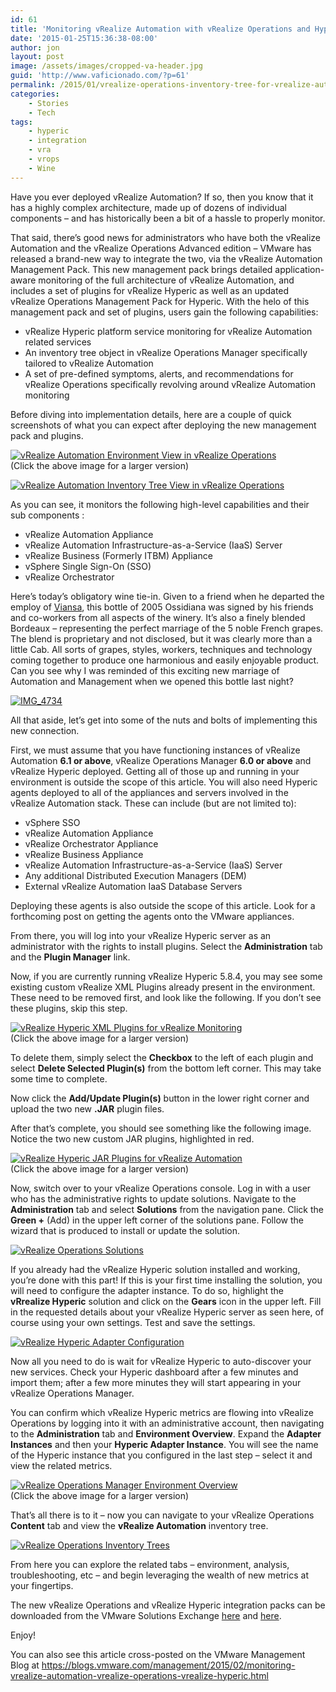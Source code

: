 ```yaml
---
id: 61
title: 'Monitoring vRealize Automation with vRealize Operations and Hyperic'
date: '2015-01-25T15:36:38-08:00'
author: jon
layout: post
image: /assets/images/cropped-va-header.jpg
guid: 'http://www.vaficionado.com/?p=61'
permalink: /2015/01/vrealize-operations-inventory-tree-for-vrealize-automation/
categories:
    - Stories
    - Tech
tags:
    - hyperic
    - integration
    - vra
    - vrops
    - Wine
---
```


Have you ever deployed vRealize Automation? If so, then you know that it has a highly complex architecture, made up of dozens of individual components – and has historically been a bit of a hassle to properly monitor.

That said, there’s good news for administrators who have both the vRealize Automation and the vRealize Operations Advanced edition – VMware has released a brand-new way to integrate the two, via the vRealize Automation Management Pack. This new management pack brings detailed application-aware monitoring of the full architecture of vRealize Automation, and includes a set of plugins for vRealize Hyperic as well as an updated vRealize Operations Management Pack for Hyperic. With the helo of this management pack and set of plugins, users gain the following capabilities:

- vRealize Hyperic platform service monitoring for vRealize Automation related services
- An inventory tree object in vRealize Operations Manager specifically tailored to vRealize Automation
- A set of pre-defined symptoms, alerts, and recommendations for vRealize Operations specifically revolving around vRealize Automation monitoring

Before diving into implementation details, here are a couple of quick screenshots of what you can expect after deploying the new management pack and plugins.

[![vRealize Automation Environment View in vRealize Operations](/vaficionado/assets/images/2015/01/vRA-vROps-EnvironmentList.png)](/vaficionado/assets/images/2015/01/vRA-vROps-EnvironmentList.png)  
(Click the above image for a larger version)

[![vRealize Automation Inventory Tree View in vRealize Operations](/vaficionado/assets/images/2015/01/vRA-Tree.png)](/vaficionado/assets/images/2015/01/vRA-Tree.png)

As you can see, it monitors the following high-level capabilities and their sub components :

- vRealize Automation Appliance
- vRealize Automation Infrastructure-as-a-Service (IaaS) Server
- vRealize Business (Formerly ITBM) Appliance
- vSphere Single Sign-On (SSO)
- vRealize Orchestrator

Here’s today’s obligatory wine tie-in. Given to a friend when he departed the employ of [Viansa](https://www.viansa.com/), this bottle of 2005 Ossidiana was signed by his friends and co-workers from all aspects of the winery. It’s also a finely blended Bordeaux – representing the perfect marriage of the 5 noble French grapes. The blend is proprietary and not disclosed, but it was clearly more than a little Cab. All sorts of grapes, styles, workers, techniques and technology coming together to produce one harmonious and easily enjoyable product. Can you see why I was reminded of this exciting new marriage of Automation and Management when we opened this bottle last night?

[![IMG_4734](/vaficionado/assets/images/2015/01/IMG_4734-517x1024.jpg)](/vaficionado/assets/images/2015/01/IMG_4734.jpg)

All that aside, let’s get into some of the nuts and bolts of implementing this new connection.

First, we must assume that you have functioning instances of vRealize Automation **6.1 or above**, vRealize Operations Manager **6.0 or above** and vRealize Hyperic deployed. Getting all of those up and running in your environment is outside the scope of this article. You will also need Hyperic agents deployed to all of the appliances and servers involved in the vRealize Automation stack. These can include (but are not limited to):

- vSphere SSO
- vRealize Automation Appliance
- vRealize Orchestrator Appliance
- vRealize Business Appliance
- vRealize Automation Infrastructure-as-a-Service (IaaS) Server
- Any additional Distributed Execution Managers (DEM)
- External vRealize Automation IaaS Database Servers

Deploying these agents is also outside the scope of this article. Look for a forthcoming post on getting the agents onto the VMware appliances.

From there, you will log into your vRealize Hyperic server as an administrator with the rights to install plugins. Select the **Administration** tab and the **Plugin Manager** link.

Now, if you are currently running vRealize Hyperic 5.8.4, you may see some existing custom vRealize XML Plugins already present in the environment. These need to be removed first, and look like the following. If you don’t see these plugins, skip this step.

[![vRealize Hyperic XML Plugins for vRealize Monitoring](/vaficionado/assets/images/2015/01/vR-XML-Hyperic-1024x169.png)](/vaficionado/assets/images/2015/01/vR-XML-Hyperic.png)  
(Click the above image for a larger version)

To delete them, simply select the **Checkbox** to the left of each plugin and select **Delete Selected Plugin(s)** from the bottom left corner. This may take some time to complete.

Now click the **Add/Update Plugin(s)** button in the lower right corner and upload the two new **.JAR** plugin files.

After that’s complete, you should see something like the following image. Notice the two new custom JAR plugins, highlighted in red.

[![vRealize Hyperic JAR Plugins for vRealize Automation](/vaficionado/assets/images/2015/01/HQPlugins-1024x522.png)](/vaficionado/assets/images/2015/01/HQPlugins.png)  
(Click the above image for a larger version)

Now, switch over to your vRealize Operations console. Log in with a user who has the administrative rights to update solutions. Navigate to the **Administration** tab and select **Solutions** from the navigation pane. Click the **Green +** (Add) in the upper left corner of the solutions pane. Follow the wizard that is produced to install or update the solution.

[![vRealize Operations Solutions](/vaficionado/assets/images/2015/01/vROps-Solutions.png)](/vaficionado/assets/images/2015/01/vROps-Solutions.png)

If you already had the vRealize Hyperic solution installed and working, you’re done with this part! If this is your first time installing the solution, you will need to configure the adapter instance. To do so, highlight the **vRrealize Hyperic** solution and click on the **Gears** icon in the upper left. Fill in the requested details about your vRealize Hyperic server as seen here, of course using your own settings. Test and save the settings.

[![vRealize Hyperic Adapter Configuration](/vaficionado/assets/images/2015/01/HypericConfig.png)](/vaficionado/assets/images/2015/01/HypericConfig.png)

Now all you need to do is wait for vRealize Hyperic to auto-discover your new services. Check your Hyperic dashboard after a few minutes and import them; after a few more minutes they will start appearing in your vRealize Operations Manager.

You can confirm which vRealize Hyperic metrics are flowing into vRealize Operations by logging into it with an administrative account, then navigating to the **Administration** tab and **Environment Overview**. Expand the **Adapter Instances** and then your **Hyperic Adapter Instance**. You will see the name of the Hyperic instance that you configured in the last step – select it and view the related metrics.

[![vRealize Operations Manager Environment Overview](/vaficionado/assets/images/2015/01/EnvironmentOverview-1024x535.png)](/vaficionado/assets/images/2015/01/EnvironmentOverview.png)  
(Click the above image for a larger version)

That’s all there is to it – now you can navigate to your vRealize Operations **Content** tab and view the **vRealize Automation** inventory tree.

[![vRealize Operations Inventory Trees](/vaficionado/assets/images/2015/01/InventoryTrees.png)](/vaficionado/assets/images/2015/01/InventoryTrees.png)

From here you can explore the related tabs – environment, analysis, troubleshooting, etc – and begin leveraging the wealth of new metrics at your fingertips.

The new vRealize Operations and vRealize Hyperic integration packs can be downloaded from the VMware Solutions Exchange [here](https://solutionexchange.vmware.com/store/products/vmware-vrealize-operations-management-pack-for-vmware-vrealize-automation) and [here](https://solutionexchange.vmware.com/store/products/management-pack-for-vrealize-hyperic#.VNTbk3aM67Q).

Enjoy!

You can also see this article cross-posted on the VMware Management Blog at https://blogs.vmware.com/management/2015/02/monitoring-vrealize-automation-vrealize-operations-vrealize-hyperic.html
